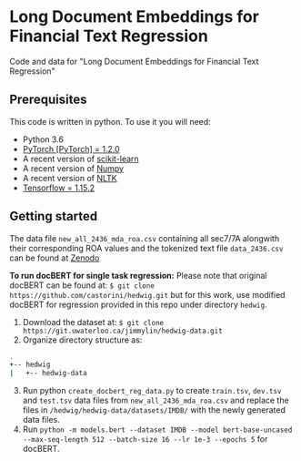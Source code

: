 Long Document Embeddings for Financial Text Regression
===============

Code and data for "Long Document Embeddings for Financial Text Regression"

## Prerequisites
This code is written in python. To use it you will need:
- Python 3.6
- [PyTorch [PyTorch] = 1.2.0](https://pytorch.org/)
- A recent version of [scikit-learn](https://scikit-learn.org/)
- A recent version of [Numpy](http://www.numpy.org)
- A recent version of [NLTK](http://www.nltk.org)
- [Tensorflow = 1.15.2](https://www.tensorflow.org)

## Getting started

The data file ```new_all_2436_mda_roa.csv``` containing all sec7/7A alongwith their corresponding ROA values and the tokenized text file ```data_2436.csv``` can be found at [Zenodo](https://zenodo.org/record/4029317#.X1-2iHXNY5k)


**To run docBERT for single task regression:**
Please note that original docBERT can be found at: 
```$ git clone https://github.com/castorini/hedwig.git``` but for this work, use modified docBERT for regression provided in this repo under directory ```hedwig```.
1. Download the dataset at: ```$ git clone https://git.uwaterloo.ca/jimmylin/hedwig-data.git```
2. Organize directory structure as:
```bash
.
+-- hedwig
|   +-- hedwig-data
```
3. Run python ```create_docbert_reg_data.py``` to create ```train.tsv```, ```dev.tsv``` and ```test.tsv``` data files from ```new_all_2436_mda_roa.csv``` and replace the files in ```/hedwig/hedwig-data/datasets/IMDB/``` with the newly generated data files.
4. Run ```python -m models.bert --dataset IMDB --model bert-base-uncased --max-seq-length 512 --batch-size 16 --lr 1e-3 --epochs 5``` for docBERT.
